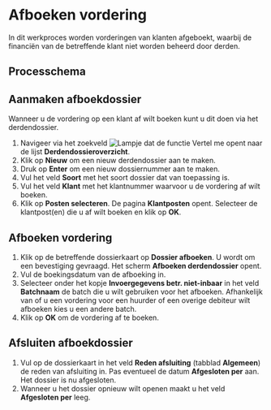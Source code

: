 # Afboeken vordering

In dit werkproces worden vorderingen van klanten afgeboekt, waarbij de financiën van de betreffende klant niet worden beheerd door derden.

## Processchema

## Aanmaken afboekdossier

Wanneer u de vordering op een klant af wilt boeken kunt u dit doen via het derdendossier.

1. Navigeer via het zoekveld ![Lampje dat de functie Vertel me opent](https://docs.microsoft.com/nl-NL/dynamics365/business-central/media/ui-search/search_small.png "Vertel me wat u wilt doen") naar de lijst **Derdendossieroverzicht**. 
2. Klik op **Nieuw** om een nieuw derdendossier aan te maken. 
3. Druk op **Enter** om een nieuw dossiernummer aan te maken.
4. Vul het veld **Soort** met het soort dossier dat van toepassing is.
5. Vul het veld **Klant** met het klantnummer waarvoor u de vordering af wilt boeken. 
6. Klik op **Posten selecteren**. De pagina **Klantposten** opent. Selecteer de klantpost(en) die u af wilt boeken en klik op **OK**.

## Afboeken vordering

1. Klik op de betreffende dossierkaart op **Dossier afboeken**. U wordt om een bevestiging gevraagd. Het scherm **Afboeken derdendossier** opent. 
2. Vul de boekingsdatum van de afboeking in. 
3. Selecteer onder het kopje **Invoergegevens betr. niet-inbaar** in het veld **Batchnaam** de batch die u wilt gebruiken voor het afboeken. Afhankelijk van of u een vordering voor een huurder of een overige debiteur wilt afboeken kies u een andere batch. 
4. Klik op **OK** om de vordering af te boeken.

## Afsluiten afboekdossier

1. Vul op de dossierkaart in het veld **Reden afsluiting** (tabblad **Algemeen**) de reden van afsluiting in. Pas eventueel de datum **Afgesloten per** aan. Het dossier is nu afgesloten. 
2. Wanneer u het dossier opnieuw wilt openen maakt u het veld **Afgesloten per** leeg. 



<!--stackedit_data:
eyJoaXN0b3J5IjpbLTEwNTg0MzAzMTUsNjAwMDM4MDM0LDc0ND
U4MzgyNiwtMTc4NjUwMjc1NiwtMTczNzgxMjk2MV19
-->